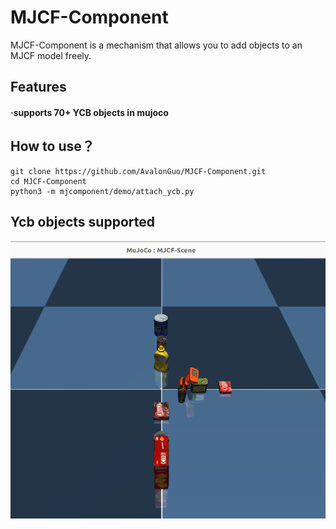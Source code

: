 # MJCF-Component
MJCF-Component is a mechanism that allows you to add objects to an MJCF model freely.
## Features
#### ·supports 70+ YCB objects in mujoco
## How to use？
```
git clone https://github.com/AvalonGuo/MJCF-Component.git
cd MJCF-Component
python3 -m mjcomponent/demo/attach_ycb.py
```
## Ycb objects supported
![Ycb objects supported](mjcomponent/demo/attach_ycb.png)
